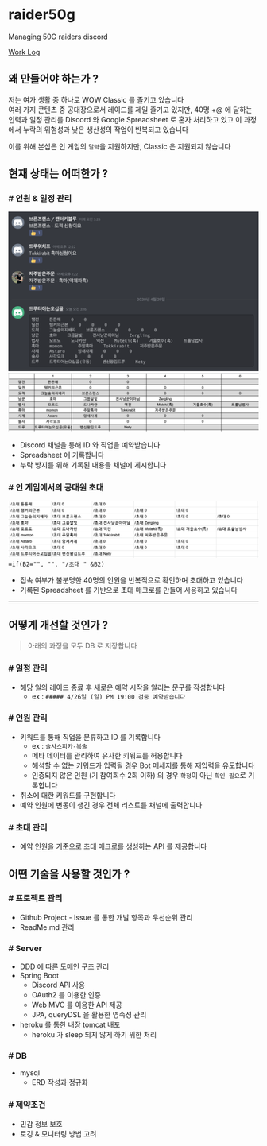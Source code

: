 # raider50g

Managing 50G raiders discord

[Work Log](https://github.com/Hyune-c/raider50g/wiki/Work-Log-%234)

## 왜 만들어야 하는가 ?

저는 여가 생활 중 하나로 WOW Classic 를 즐기고 있습니다  
여러 가지 콘텐츠 중 공대장으로서 레이드를 제일 즐기고 있지만, 40명 +@ 에 달하는 인력과 일정 관리를 Discord 와 Google Spreadsheet 로 혼자 처리하고 있고 이 과정에서
누락의 위험성과 낮은 생산성의 작업이 반복되고 있습니다

이를 위해 본섭은 인 게임의 `달력`을 지원하지만, Classic 은 지원되지 않습니다

## 현재 상태는 어떠한가 ?

### # 인원 & 일정 관리

![managing people](./docs/2020-04-29-03-16-30.png)
![managing people](./docs/2020-04-29-03-18-31.png)

- Discord 채널을 통해 ID 와 직업을 예약받습니다
- Spreadsheet 에 기록합니다
- 누락 방지를 위해 기록된 내용을 채널에 게시합니다

### # 인 게임에서의 공대원 초대

![invite people](./docs/2020-04-29-03-22-59.png)
`=if(B2="", "", "/초대 " &B2)`

- 접속 여부가 불분명한 40명의 인원을 반복적으로 확인하며 초대하고 있습니다
- 기록된 Spreadsheet 를 기반으로 초대 매크로를 만들어 사용하고 있습니다

---

## 어떻게 개선할 것인가 ?

> 아래의 과정을 모두 DB 로 저장합니다

### # 일정 관리

- 해당 일의 레이드 종료 후 새로운 예약 시작을 알리는 문구를 작성합니다
    - ex : `##### 4/26일 (일) PM 19:00 검둥 예약받습니다`

### # 인원 관리

- 키워드를 통해 직업을 분류하고 ID 를 기록합니다
    - ex : `술사스피카-복술`
    - 메타 데이터를 관리하여 유사한 키워드를 허용합니다
    - 해석할 수 없는 키워드가 입력될 경우 Bot 메세지를 통해 재입력을 유도합니다
    - 인증되지 않은 인원 (기 참여회수 2회 이하) 의 경우 `확정`이 아닌 `확인 필요`로 기록합니다
- 취소에 대한 키워드를 구현합니다
- 예약 인원에 변동이 생긴 경우 전체 리스트를 채널에 출력합니다

### # 초대 관리

- 예약 인원을 기준으로 초대 매크로를 생성하는 API 를 제공합니다

## 어떤 기술을 사용할 것인가 ?

### # 프로젝트 관리

- Github Project - Issue 를 통한 개발 항목과 우선순위 관리
- ReadMe.md 관리

### # Server

- DDD 에 따른 도메인 구조 관리
- Spring Boot
    - Discord API 사용
    - OAuth2 를 이용한 인증
    - Web MVC 를 이용한 API 제공
    - JPA, queryDSL 을 활용한 영속성 관리
- heroku 를 통한 내장 tomcat 배포
    - heroku 가 sleep 되지 않게 하기 위한 처리

### # DB

- mysql
    - ERD 작성과 정규화

### # 제약조건

- 민감 정보 보호
- 로깅 & 모니터링 방법 고려

